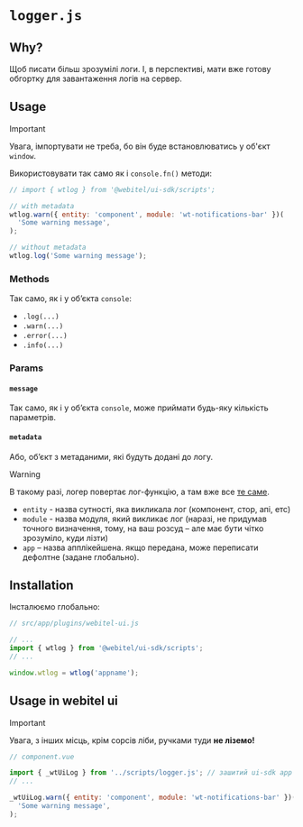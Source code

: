 # `logger.js`

## Why?

Щоб писати більш зрозумілі логи. І, в перспективі, мати вже готову обгортку для завантаження логів на сервер.

## Usage

> [!IMPORTANT]
> Увага, імпортувати не треба, бо він буде встановлюватись у об'єкт `window`.

Використовувати так само як і `console.fn()` методи:

```js
// import { wtlog } from '@webitel/ui-sdk/scripts';

// with metadata
wtlog.warn({ entity: 'component', module: 'wt-notifications-bar' })(
  'Some warning message',
);

// without metadata
wtlog.log('Some warning message');
```

### Methods

Так само, як і у обʼєкта `console`:

- `.log(...)`
- `.warn(...)`
- `.error(...)`
- `.info(...)`

### Params

#### `message`

Так само, як і у обʼєкта `console`, може приймати будь-яку кількість параметрів.

#### `metadata`

Або, обʼєкт з метаданими, які будуть додані до логу.

> [!WARNING]
> В такому разі, логер повертає лог-функцію, а там вже все [те саме](#message).

- `entity` - назва сутності, яка викликала лог (компонент, стор, апі, етс)
- `module` - назва модуля, який викликає лог (наразі, не придумав точного визначення,
  тому, на ваш розсуд – але має бути чітко зрозуміло, куди лізти)
- `app` – назва апплікейшена. якщо передана, може переписати дефолтне (задане глобально).

## Installation

Інсталюємо глобально:

```js
// src/app/plugins/webitel-ui.js

// ...
import { wtlog } from '@webitel/ui-sdk/scripts';
// ...

window.wtlog = wtlog('appname');
```

## Usage in webitel ui

> [!IMPORTANT]
> Увага, з інших місць, крім сорсів ліби, ручками туди **не ліземо!**

```js
// component.vue

import { _wtUiLog } from '../scripts/logger.js'; // зашитий ui-sdk app namespace
// ...

_wtUiLog.warn({ entity: 'component', module: 'wt-notifications-bar' })(
  'Some warning message',
);
```
